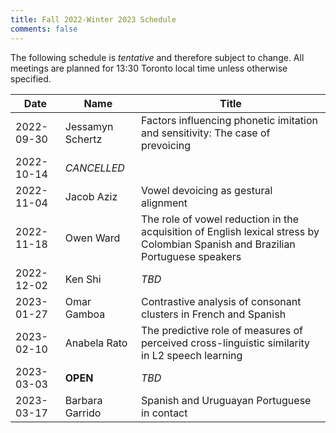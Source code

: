 ```yaml
---
title: Fall 2022-Winter 2023 Schedule
comments: false
---
```


The following schedule is *tentative* and therefore subject to change. All
meetings are planned for 13:30 Toronto local time unless otherwise specified.

| Date       | Name             | Title |
| ---------- | ---------------- | ----- |
| 2022-09-30 | Jessamyn Schertz | Factors influencing phonetic imitation and sensitivity: The case of prevoicing |
| 2022-10-14 | *CANCELLED*      |       |
| 2022-11-04 | Jacob Aziz       | Vowel devoicing as gestural alignment |
| 2022-11-18 | Owen Ward        | The role of vowel reduction in the acquisition of English lexical stress by Colombian Spanish and Brazilian Portuguese speakers |
| 2022-12-02 | Ken Shi          | *TBD* |
| 2023-01-27 | Omar Gamboa      | Contrastive analysis of consonant clusters in French and Spanish |
| 2023-02-10 | Anabela Rato     | The predictive role of measures of perceived cross-linguistic similarity in L2 speech learning |
| 2023-03-03 | **OPEN**         | *TBD* |
| 2023-03-17 | Barbara Garrido  | Spanish and Uruguayan Portuguese in contact |
